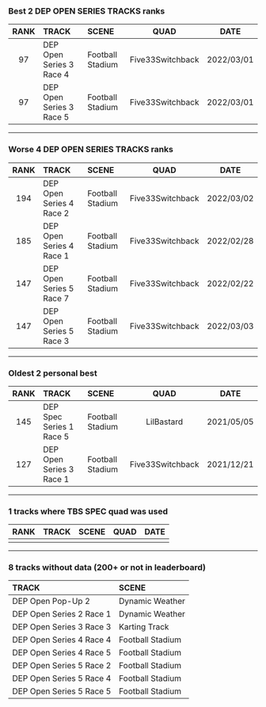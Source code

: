 ### Best 2 DEP OPEN SERIES TRACKS ranks
|RANK|TRACK|SCENE|QUAD|DATE|
|:---:|:---|:---|:---:|:---:|
|97|DEP Open Series 3 Race 4|Football Stadium|Five33Switchback|2022/03/01|
|97|DEP Open Series 3 Race 5|Football Stadium|Five33Switchback|2022/03/01|
---
### Worse 4 DEP OPEN SERIES TRACKS ranks
|RANK|TRACK|SCENE|QUAD|DATE|
|:---:|:---|:---|:---:|:---:|
|194|DEP Open Series 4 Race 2|Football Stadium|Five33Switchback|2022/03/02|
|185|DEP Open Series 4 Race 1|Football Stadium|Five33Switchback|2022/02/28|
|147|DEP Open Series 5 Race 7|Football Stadium|Five33Switchback|2022/02/22|
|147|DEP Open Series 5 Race 3|Football Stadium|Five33Switchback|2022/03/03|
---
### Oldest 2 personal best
|RANK|TRACK|SCENE|QUAD|DATE|
|:---:|:---|:---|:---:|:---:|
|145|DEP Spec Series 1 Race 5|Football Stadium|LilBastard|2021/05/05|
|127|DEP Open Series 3 Race 1|Football Stadium|Five33Switchback|2021/12/21|
---
### 1 tracks where TBS SPEC quad was used
|RANK|TRACK|SCENE|QUAD|DATE|
|:---:|:---|:---|:---:|:---:|
||||||
---
### 8 tracks without data (200+ or not in leaderboard)
|TRACK|SCENE|
|:---|:---|
|DEP Open Pop-Up 2|Dynamic Weather|
|DEP Open Series 2 Race 1|Dynamic Weather|
|DEP Open Series 3 Race 3|Karting Track|
|DEP Open Series 4 Race 4|Football Stadium|
|DEP Open Series 4 Race 5|Football Stadium|
|DEP Open Series 5 Race 2|Football Stadium|
|DEP Open Series 5 Race 4|Football Stadium|
|DEP Open Series 5 Race 5|Football Stadium|
